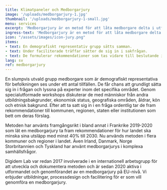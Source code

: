 ```yaml
---
title: Klimatpaneler och Medborgarjury
image: '/uploads/medborgarjury-1.jpg'
thumbnail: '/uploads/medborgarjury-1-small.jpg'
menu: services
excerpt: 'Medborgarjury är en metod för att låta medborgare delta i utformandet av lösningar på komplexa samhällsfrågor.'
ingress-text: 'Medborgarjury är en metod för att låta medborgare delta i utformandet av lösningar på komplexa samhällsfrågor.'
icon: "/assets/images/icon-jury.png"
items:
- text: En demografiskt representativ grupp sätts samman.
- text: Under faciliterade träffar sätter de sig in i sakfrågan.
- text: De formulerar rekommendationer som tas vidare till beslutande instanser.
lang: sv
ref: medborgarjury
---
```


En slumpvis utvald grupp medborgare som är demografiskt representativa för befolkningen ses under ett antal tillfällen. De får chans att grundligt sätta sig in i frågan och lyssna på experter inom det specifika området. Genom specialutformade workshops diskuterar de med människor från andra utbildningsbakgrunder, ekonomisk status, geografiska områden, åldrar, kön och etnisk bakgrund. Efter att ta satt sig in i en fråga ordentlig tar de fram rekommendationer till kommunen, regionen, staten eller institutionen som bett om deras förslag.

Metoden har använts framgångsrikt i bland annat i Frankrike 2019-2020 som lät en medborgarjury ta fram rekommendationer för hur landet ska minska sina utsläpp med minst 40% till 2030. Nu används metoden i flera kommuner och regioner i landet. Även Irland, Danmark, Norge Storbritannien och Tyskland har använt medborgarjurys i komplexa samhällsfrågor.

Digidem Lab var redan 2017 involverade i en internationell arbetsgrupp för att utveckla och dokumentera metoden och är sedan 2020 aktiva i utformandet och genomförandet av en medborgarjury på EU-nivå. Vi erbjuder utbildningar, processdesign och facilitering för er som vill genomföra en medborgarjury.
